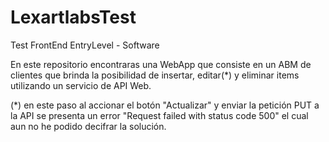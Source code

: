 # LexartlabsTest
Test FrontEnd EntryLevel - Software

En este repositorio encontraras una WebApp que consiste en un ABM de clientes que brinda la posibilidad de insertar, editar(*) y eliminar items utilizando un servicio de API Web.

(*) en este paso al accionar el botón "Actualizar" y enviar la petición PUT a la API se presenta un error "Request failed with status code 500" el cual aun no he podido decifrar la solución.
